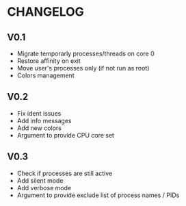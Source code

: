 CHANGELOG
=========

V0.1
----

* Migrate temporarly processes/threads on core 0
* Restore affinity on exit
* Move user's processes only (if not run as root)
* Colors management


V0.2
----

* Fix ident issues
* Add info messages
* Add new colors
* Argument to provide CPU core set


V0.3
----

* Check if processes are still active
* Add silent mode
* Add verbose mode
* Argument to provide exclude list of process names / PIDs

